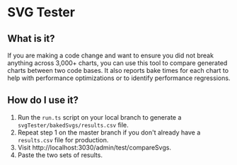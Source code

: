 # SVG Tester

## What is it?

If you are making a code change and want to ensure you did not break anything across 3,000+ charts, you can use this tool to compare generated charts between two code bases. It also reports bake times for each chart to help with performance optimizations or to identify performance regressions.

## How do I use it?

1. Run the `run.ts` script on your local branch to generate a `svgTester/bakedSvgs/results.csv` file.
2. Repeat step 1 on the master branch if you don't already have a `results.csv` file for production.
3. Visit http://localhost:3030/admin/test/compareSvgs.
4. Paste the two sets of results.